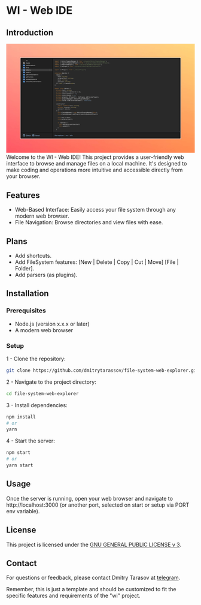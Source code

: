 # WI - Web IDE

## Introduction
![preview](https://raw.githubusercontent.com/dmitrytarassov/file-system-web-explorer/main/public/preview.jpg)
Welcome to the WI - Web IDE! This project provides a user-friendly web interface to browse and manage files on a local machine. It's designed to make coding and operations more intuitive and accessible directly from your browser.

## Features
- Web-Based Interface: Easily access your file system through any modern web browser.
- File Navigation: Browse directories and view files with ease.

## Plans
- Add shortcuts.
- Add FileSystem features: [New | Delete | Copy | Cut | Move] [File | Folder].
- Add parsers (as plugins).

## Installation
### Prerequisites
- Node.js (version x.x.x or later)
- A modern web browser
### Setup
1 - Clone the repository:
```bash
git clone https://github.com/dmitrytarassov/file-system-web-explorer.git
```
2 - Navigate to the project directory:
```bash
cd file-system-web-explorer
```
3 - Install dependencies:
```bash
npm install
# or
yarn
```
4 - Start the server:
```bash
npm start
# or
yarn start
```
## Usage
Once the server is running, open your web browser and navigate to http://localhost:3000 (or another port, selected on start or setup via PORT env variable).

## License
This project is licensed under the [GNU GENERAL PUBLIC LICENSE v 3](LICENSE).

## Contact
For questions or feedback, please contact Dmitry Tarasov at [telegram](https://t.me/tarasov_d_a).

Remember, this is just a template and should be customized to fit the specific features and requirements of the "wi" project.